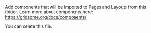 Add components that will be imported to Pages and Layouts from this folder.
Learn more about components here: https://gridsome.org/docs/components/

You can delete this file.
